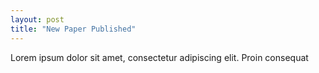 ```yaml
---
layout: post
title: "New Paper Published"
---
```


Lorem ipsum dolor sit amet, consectetur adipiscing elit. Proin consequat
